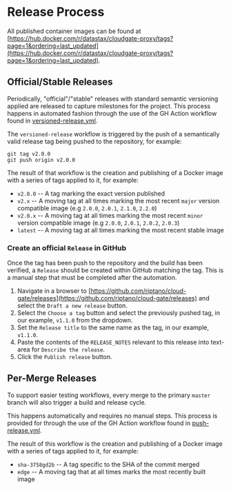 # Release Process

All published container images can be found at [https://hub.docker.com/r/datastax/cloudgate-proxy/tags?page=1&ordering=last_updated](https://hub.docker.com/r/datastax/cloudgate-proxy/tags?page=1&ordering=last_updated).

## Official/Stable Releases

Periodically, "official"/"stable" releases with standard semantic versioning applied are released to capture milestones for the project.  This process happens in automated fashion through the use of the GH Action workflow found in [versioned-release.yml](.github/workflows/versioned-release.yml).

The `versioned-release` workflow is triggered by the push of a semantically valid release tag being pushed to the repository, for example:

```
git tag v2.0.0
git push origin v2.0.0
```

The result of that workflow is the creation and publishing of a Docker image with a series of tags applied to it, for example:

* `v2.0.0` -- A tag marking the exact version published
* `v2.x` -- A moving tag at all times marking the most recent `major` version compatible image (e.g `2.0.0`, `2.0.1`, `2.1.0`, `2.2.0`)
* `v2.0.x` -- A moving tag at all times marking the most recent `minor` version compatible image (e.g `2.0.0`, `2.0.1`, `2.0.2`, `2.0.3`)
* `latest` -- A moving tag at all times marking the most recent stable image

### Create an official `Release` in GitHub

Once the tag has been push to the repository and the build has been verified, a `Release` should be created within GitHub matching the tag.  This is a manual step that must be completed after the automation.

1. Navigate in a browser to [https://github.com/riptano/cloud-gate/releases](https://github.com/riptano/cloud-gate/releases) and select the `Draft a new release` button.
2. Select the `Choose a tag` button and select the previously pushed tag, in our example, `v1.1.0` from the dropdown.
3. Set the `Release title` to the same name as the tag, in our example, `v1.1.0`.
4. Paste the contents of the `RELEASE_NOTES` relevant to this release into text-area for `Describe the release`.
5. Click the `Publish release` button.

## Per-Merge Releases

To support easier testing workflows, every merge to the primary `master` branch will also trigger a build and release cycle.

This happens automatically and requires no manual steps.  This process is provided for through the use of the GH Action workflow found in [push-release.yml](.github/workflows/push-release.yml).

The result of this workflow is the creation and publishing of a Docker image with a series of tags applied to it, for example:

* `sha-3758gd2b` -- A tag specific to the SHA of the commit merged
* `edge` -- A moving tag that at all times marks the most recently built image
